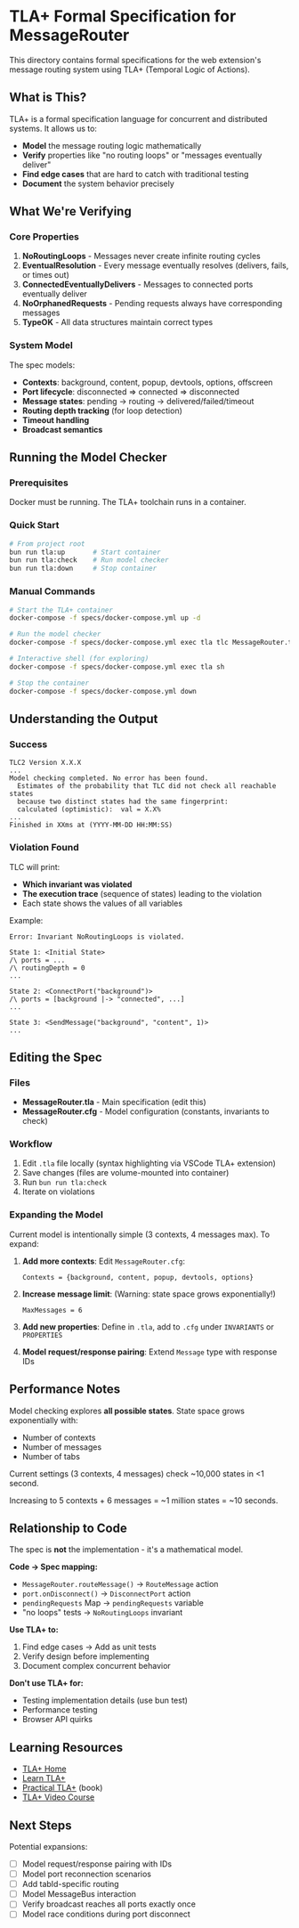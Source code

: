 # TLA+ Formal Specification for MessageRouter

This directory contains formal specifications for the web extension's message routing system using TLA+ (Temporal Logic of Actions).

## What is This?

TLA+ is a formal specification language for concurrent and distributed systems. It allows us to:
- **Model** the message routing logic mathematically
- **Verify** properties like "no routing loops" or "messages eventually deliver"
- **Find edge cases** that are hard to catch with traditional testing
- **Document** the system behavior precisely

## What We're Verifying

### Core Properties

1. **NoRoutingLoops** - Messages never create infinite routing cycles
2. **EventualResolution** - Every message eventually resolves (delivers, fails, or times out)
3. **ConnectedEventuallyDelivers** - Messages to connected ports eventually deliver
4. **NoOrphanedRequests** - Pending requests always have corresponding messages
5. **TypeOK** - All data structures maintain correct types

### System Model

The spec models:
- **Contexts**: background, content, popup, devtools, options, offscreen
- **Port lifecycle**: disconnected ⇒ connected ⇒ disconnected
- **Message states**: pending → routing → delivered/failed/timeout
- **Routing depth tracking** (for loop detection)
- **Timeout handling**
- **Broadcast semantics**

## Running the Model Checker

### Prerequisites

Docker must be running. The TLA+ toolchain runs in a container.

### Quick Start

```bash
# From project root
bun run tla:up       # Start container
bun run tla:check    # Run model checker
bun run tla:down     # Stop container
```

### Manual Commands

```bash
# Start the TLA+ container
docker-compose -f specs/docker-compose.yml up -d

# Run the model checker
docker-compose -f specs/docker-compose.yml exec tla tlc MessageRouter.tla

# Interactive shell (for exploring)
docker-compose -f specs/docker-compose.yml exec tla sh

# Stop the container
docker-compose -f specs/docker-compose.yml down
```

## Understanding the Output

### Success
```
TLC2 Version X.X.X
...
Model checking completed. No error has been found.
  Estimates of the probability that TLC did not check all reachable states
  because two distinct states had the same fingerprint:
  calculated (optimistic):  val = X.X%
...
Finished in XXms at (YYYY-MM-DD HH:MM:SS)
```

### Violation Found
TLC will print:
- **Which invariant was violated**
- **The execution trace** (sequence of states) leading to the violation
- Each state shows the values of all variables

Example:
```
Error: Invariant NoRoutingLoops is violated.

State 1: <Initial State>
/\ ports = ...
/\ routingDepth = 0
...

State 2: <ConnectPort("background")>
/\ ports = [background |-> "connected", ...]
...

State 3: <SendMessage("background", "content", 1)>
...
```

## Editing the Spec

### Files

- **MessageRouter.tla** - Main specification (edit this)
- **MessageRouter.cfg** - Model configuration (constants, invariants to check)

### Workflow

1. Edit `.tla` file locally (syntax highlighting via VSCode TLA+ extension)
2. Save changes (files are volume-mounted into container)
3. Run `bun run tla:check`
4. Iterate on violations

### Expanding the Model

Current model is intentionally simple (3 contexts, 4 messages max). To expand:

1. **Add more contexts**: Edit `MessageRouter.cfg`:
   ```
   Contexts = {background, content, popup, devtools, options}
   ```

2. **Increase message limit**: (Warning: state space grows exponentially!)
   ```
   MaxMessages = 6
   ```

3. **Add new properties**: Define in `.tla`, add to `.cfg` under `INVARIANTS` or `PROPERTIES`

4. **Model request/response pairing**: Extend `Message` type with response IDs

## Performance Notes

Model checking explores **all possible states**. State space grows exponentially with:
- Number of contexts
- Number of messages
- Number of tabs

Current settings (3 contexts, 4 messages) check ~10,000 states in <1 second.

Increasing to 5 contexts + 6 messages = ~1 million states = ~10 seconds.

## Relationship to Code

The spec is **not** the implementation - it's a mathematical model.

**Code → Spec mapping:**
- `MessageRouter.routeMessage()` → `RouteMessage` action
- `port.onDisconnect()` → `DisconnectPort` action
- `pendingRequests` Map → `pendingRequests` variable
- "no loops" tests → `NoRoutingLoops` invariant

**Use TLA+ to:**
1. Find edge cases → Add as unit tests
2. Verify design before implementing
3. Document complex concurrent behavior

**Don't use TLA+ for:**
- Testing implementation details (use bun test)
- Performance testing
- Browser API quirks

## Learning Resources

- [TLA+ Home](https://lamport.azurewebsites.net/tla/tla.html)
- [Learn TLA+](https://learntla.com/)
- [Practical TLA+](https://www.apress.com/gp/book/9781484238288) (book)
- [TLA+ Video Course](https://lamport.azurewebsites.net/video/videos.html)

## Next Steps

Potential expansions:
- [ ] Model request/response pairing with IDs
- [ ] Model port reconnection scenarios
- [ ] Add tabId-specific routing
- [ ] Model MessageBus interaction
- [ ] Verify broadcast reaches all ports exactly once
- [ ] Model race conditions during port disconnect
